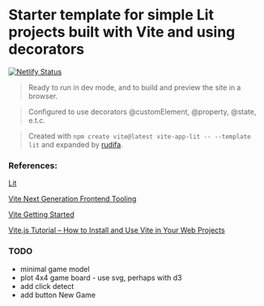 # Starter template for simple Lit projects built with Vite and using decorators

[![Netlify Status](https://api.netlify.com/api/v1/badges/8d7f0c01-ce5b-4766-8474-61c733fa498a/deploy-status)](https://app.netlify.com/sites/vite-lit-v2-template/deploys)

> Ready to run in dev mode, and to build and preview the site in a browser.

> Configured to use decorators @customElement, @property, @state, e.t.c.

> Created with `npm create vite@latest vite-app-lit -- --template lit` and expanded by [rudifa](https://github.com/rudifa).

### References:

[Lit](https://lit.dev/)

[Vite Next Generation Frontend Tooling](https://vitejs.dev/)

[Vite Getting Started](https://vitejs.dev/guide/)

[Vite.js Tutorial – How to Install and Use Vite in Your Web Projects](https://www.freecodecamp.org/news/get-started-with-vite/)

### TODO

- minimal game model
- plot 4x4 game board - use svg, perhaps with d3
- add click detect
- add button New Game
